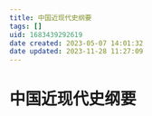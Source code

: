 ```yaml
---
title: 中国近现代史纲要
tags: []
uid: 1683439292619
date created: 2023-05-07 14:01:32
date updated: 2023-11-28 11:27:09
---
```


# 中国近现代史纲要

